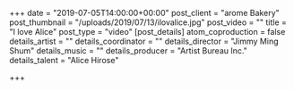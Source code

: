 +++
date = "2019-07-05T14:00:00+00:00"
post_client = "arome Bakery"
post_thumbnail = "/uploads/2019/07/13/ilovalice.jpg"
post_video = ""
title = "I love Alice"
post_type = "video"
[post_details]
atom_coproduction = false
details_artist = ""
details_coordinator = ""
details_director = "Jimmy Ming Shum"
details_music = ""
details_producer = "Artist Bureau Inc."
details_talent = "Alice Hirose"

+++
